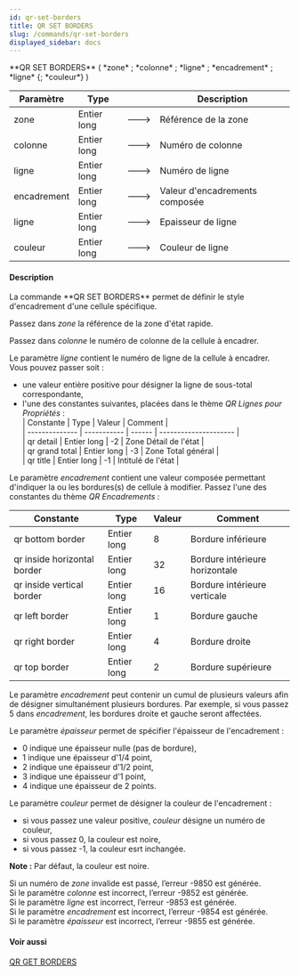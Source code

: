 ```yaml
---
id: qr-set-borders
title: QR SET BORDERS
slug: /commands/qr-set-borders
displayed_sidebar: docs
---
```


<!--REF #_command_.QR SET BORDERS.Syntax-->**QR SET BORDERS** ( *zone* ; *colonne* ; *ligne* ; *encadrement* ; *ligne* {; *couleur*} )<!-- END REF-->
<!--REF #_command_.QR SET BORDERS.Params-->
| Paramètre | Type |  | Description |
| --- | --- | --- | --- |
| zone | Entier long | &#x1F852; | Référence de la zone |
| colonne | Entier long | &#x1F852; | Numéro de colonne |
| ligne | Entier long | &#x1F852; | Numéro de ligne |
| encadrement | Entier long | &#x1F852; | Valeur d'encadrements composée |
| ligne | Entier long | &#x1F852; | Epaisseur de ligne |
| couleur | Entier long | &#x1F852; | Couleur de ligne |

<!-- END REF-->

#### Description 

<!--REF #_command_.QR SET BORDERS.Summary-->La commande **QR SET BORDERS** permet de définir le style d'encadrement d'une cellule spécifique.<!-- END REF--> 

Passez dans *zone* la référence de la zone d'état rapide.

Passez dans *colonne* le numéro de colonne de la cellule à encadrer.

Le paramètre *ligne* contient le numéro de ligne de la cellule à encadrer. Vous pouvez passer soit :

* une valeur entière positive pour désigner la ligne de sous-total correspondante,
* l'une des constantes suivantes, placées dans le thème *QR Lignes pour Propriétés* :  
| Constante      | Type        | Valeur | Comment               |  
| -------------- | ----------- | ------ | --------------------- |  
| qr detail      | Entier long | \-2    | Zone Détail de l'état |  
| qr grand total | Entier long | \-3    | Zone Total général    |  
| qr title       | Entier long | \-1    | Intitulé de l'état    |

Le paramètre *encadrement* contient une valeur composée permettant d'indiquer la ou les bordures(s) de cellule à modifier. Passez l'une des constantes du thème *QR Encadrements* :  

| Constante                   | Type        | Valeur | Comment                        |
| --------------------------- | ----------- | ------ | ------------------------------ |
| qr bottom border            | Entier long | 8      | Bordure inférieure             |
| qr inside horizontal border | Entier long | 32     | Bordure intérieure horizontale |
| qr inside vertical border   | Entier long | 16     | Bordure intérieure verticale   |
| qr left border              | Entier long | 1      | Bordure gauche                 |
| qr right border             | Entier long | 4      | Bordure droite                 |
| qr top border               | Entier long | 2      | Bordure supérieure             |

Le paramètre *encadrement* peut contenir un cumul de plusieurs valeurs afin de désigner simultanément plusieurs bordures. Par exemple, si vous passez 5 dans *encadrement*, les bordures droite et gauche seront affectées.

Le paramètre *épaisseur* permet de spécifier l'épaisseur de l'encadrement :

* 0 indique une épaisseur nulle (pas de bordure),
* 1 indique une épaisseur d'1/4 point,
* 2 indique une épaisseur d'1/2 point,
* 3 indique une épaisseur d'1 point,
* 4 indique une épaisseur de 2 points.

Le paramètre *couleur* permet de désigner la couleur de l'encadrement :

* si vous passez une valeur positive, *couleur* désigne un numéro de couleur,
* si vous passez 0, la couleur est noire,
* si vous passez -1, la couleur esrt inchangée.

**Note :** Par défaut, la couleur est noire.

Si un numéro de *zone* invalide est passé, l’erreur -9850 est générée.  
Si le paramètre *colonne* est incorrect, l’erreur -9852 est générée.  
Si le paramètre *ligne* est incorrect, l’erreur -9853 est générée.  
Si le paramètre *encadrement* est incorrect, l’erreur -9854 est générée.  
Si le paramètre *épaisseur* est incorrect, l’erreur -9855 est générée.

#### Voir aussi 

[QR GET BORDERS](qr-get-borders.md)  
